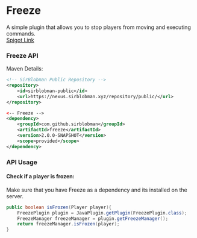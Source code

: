 # Freeze
A simple plugin that allows you to stop players from moving and executing commands.  
[Spigot Link](https://www.spigotmc.org/resources/31822/)

### Freeze API 
Maven Details:
```xml
<!-- SirBlobman Public Repository -->
<repository>
    <id>sirblobman-public</id>
    <url>https://nexus.sirblobman.xyz/repository/public/</url>
</repository>

<-- Freeze -->
<dependency>
    <groupId>com.github.sirblobman</groupId>
    <artifactId>freeze</artifactId>
    <version>2.0.0-SNAPSHOT</version>
    <scope>provided</scope>
</dependency>
```

### API Usage
#### Check if a player is frozen:
Make sure that you have Freeze as a dependency and its installed on the server.
```java
public boolean isFrozen(Player player){
    FreezePlugin plugin = JavaPlugin.getPlugin(FreezePlugin.class);
    FreezeManager freezeManager = plugin.getFreezeManager();
    return freezeManager.isFrozen(player);
}
```
